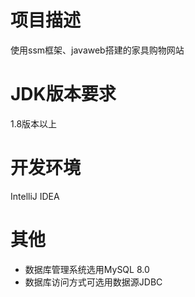 # 项目描述
使用ssm框架、javaweb搭建的家具购物网站

# JDK版本要求
1.8版本以上

# 开发环境
IntelliJ IDEA

# 其他
- 数据库管理系统选用MySQL 8.0
- 数据库访问方式可选用数据源JDBC
